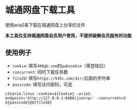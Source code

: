 # 城通网盘下载工具

使用aria2来下载在城通网盘上分享的文件

**本工具仅支持城通网盘会员用户使用，不提供破解会员服务的功能**

## 使用例子

- `cookie`: 填写`400gb.com`的`pubcookie`（需登陆后）
- `concurrent`: 同时下载任务数
- `fileID`: 填写`https://545c.com/dir/`后面的字符串
- `passcode`: 填写访问密码，可选

```shell script
ct2aria.linux -cookie=${Cookie} -aria2-endpoint='http://127.0.0.1:6800/jsonrpc' -concurrent=3 ${passcode}@${fileID}
```

